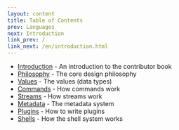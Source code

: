 ```yaml
---
layout: content
title: Table of Contents
prev: Languages
next: Introduction
link_prev: /
link_next: /en/introduction.html
---
```


* [Introduction](introduction.md) - An introduction to the contributor book
* [Philosophy](philosophy.md) - The core design philosophy
* [Values](values.md) - The values (data types)
* [Commands](commands.md) - How commands work
* [Streams](streams.md) - How streams work
* [Metadata](metadata.md) - The metadata system
* [Plugins](plugins.md) - How to write plugins
* [Shells](shells.md) - How the shell system works